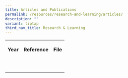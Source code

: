 ```yaml
---
title: Articles and Publications
permalink: /resources/research-and-learning/articles/
description: ""
variant: tiptap
third_nav_title: Research & Learning
---
```

<p></p><table><tbody><tr><th rowspan="1" colspan="1"><p>Year</p></th><th rowspan="1" colspan="1"><p>Reference</p></th><th rowspan="1" colspan="1"><p>File</p></th></tr><tr><td rowspan="1" colspan="1"><p></p></td><td rowspan="1" colspan="1"><p></p></td><td rowspan="1" colspan="1"><p></p></td></tr><tr><td rowspan="1" colspan="1"><p></p></td><td rowspan="1" colspan="1"><p></p></td><td rowspan="1" colspan="1"><p></p></td></tr></tbody></table><p></p>